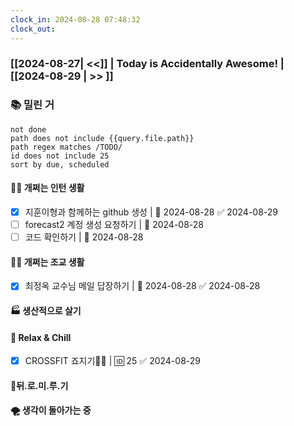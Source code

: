 ```yaml
---
clock_in: 2024-08-28 07:48:32
clock_out: 
---
```

### [[2024-08-27| <<]] | **Today is Accidentally Awesome!** | [[2024-08-29 | >> ]]

### 📚 밀린 거
```tasks
not done 
path does not include {{query.file.path}}
path regex matches /TODO/
id does not include 25
sort by due, scheduled
```

#### 🤦‍♂️ 개쩌는 인턴 생활
- [x] 지훈이형과 함께하는 github 생성 | 📅 2024-08-28 ✅ 2024-08-29
- [ ] forecast2 계정 생성 요청하기 | 📅 2024-08-28 
- [ ] 코드 확인하기 | 📅 2024-08-28 

#### 👨‍🏫 개쩌는 조교 생활
- [x] 최정옥 교수님 메일 답장하기 | 📅 2024-08-28 ✅ 2024-08-28

#### 🏭 생산적으로 살기

#### 🍻 Relax & Chill 
- [x] CROSSFIT 죠지기🏋️‍♀️ | 🆔 25 ✅ 2024-08-29


#### 💨뒤.로.미.루.기

#### 🌪 생각이 돌아가는 중